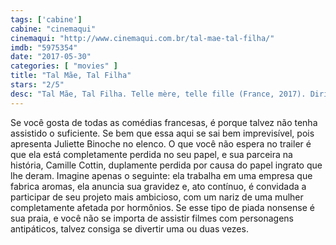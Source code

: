 ```yaml
---
tags: ['cabine']
cabine: "cinemaqui"
cinemaqui: "http://www.cinemaqui.com.br/tal-mae-tal-filha/"
imdb: "5975354"
date: "2017-05-30"
categories: [ "movies" ]
title: "Tal Mãe, Tal Filha"
stars: "2/5"
desc: "Tal Mãe, Tal Filha. Telle mère, telle fille (France, 2017). Dirigido por Noémie Saglio. Escrito por Agathe Pastorino, Noémie Saglio. Com Juliette Binoche (Mado), Camille Cottin (Avril), Lambert Wilson (Marc Daursault), Catherine Jacob (la mère de Louis Irène), Jean-Luc Bideau (l'obstétricien Debulac), Michaël Dichter (Louis), Stéfi Celma (Charlotte), Philippe Vieux (le père de Louis Michel), Olivia Côte (Cécile)."
---
```

Se você gosta de todas as comédias francesas, é porque talvez não tenha assistido o suficiente. Se bem que essa aqui se sai bem imprevisível, pois apresenta Juliette Binoche no elenco. O que você não espera no trailer é que ela está completamente perdida no seu papel, e sua parceira na história, Camille Cottin, duplamente perdida por causa do papel ingrato que lhe deram. Imagine apenas o seguinte: ela trabalha em uma empresa que fabrica aromas, ela anuncia sua gravidez e, ato contínuo, é convidada a participar de seu projeto mais ambicioso, com um nariz de uma mulher completamente afetada por hormônios. Se esse tipo de piada nonsense é sua praia, e você não se importa de assistir filmes com personagens antipáticos, talvez consiga se divertir uma ou duas vezes.
